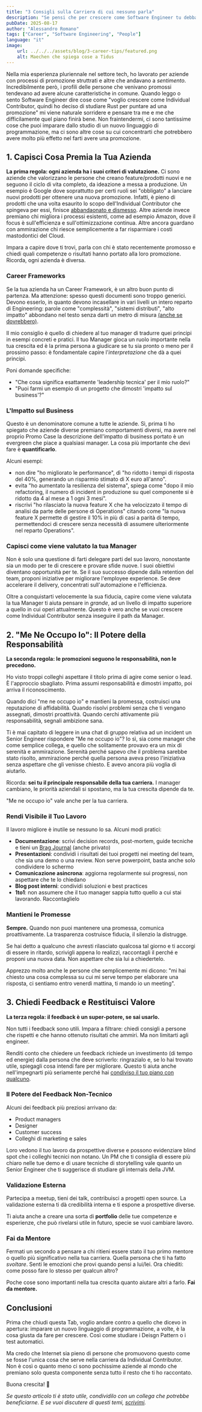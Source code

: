 ```yaml
---
title: "3 Consigli sulla Carriera di cui nessuno parla"
description: "Se pensi che per crescere come Software Engineer tu debba imparare un altro linguaggio di programmazione... hai torto! E questo post ti spiega perché."
pubDate: 2025-08-17
author: "Alessandro Romano"
tags: ["Career", "Software Engineering", "People"]
language: "it"
image:
    url: ../../../assets/blog/3-career-tips/featured.png
    alt: Maechen che spiega cose a Tidus
---
```


Nella mia esperienza pluriennale nel settore tech, ho lavorato per aziende con processi di promozione struttrati e altre che andavano a _sentimento_. Incredibilmente però, i profili delle persone che venivano promossi tendevano ad avere alcune caratteristiche in comune. 
Quando leggo o sento Software Engineer dire cose come "voglio crescere come Individual Contributor, quindi ho deciso di studiare Rust per puntare ad una promozione" mi viene naturale sorridere e pensare tra me e me che difficilamente quel piano finirà bene. Non fraintendermi, ci sono tantissime cose che puoi imparare dallo studio di un nuovo linguaggio di programmazione, ma ci sono altre cose su cui concentrarti che potrebbero avere molto più effetto nel farti avere una promozione.

## 1. Capisci Cosa Premia la Tua Azienda

**La prima regola: ogni azienda ha i suoi criteri di valutazione.**
Ci sono aziende che valorizzano le persone che creano feature/prodotti nuovi e ne seguono il ciclo di vita completo, da ideazione a messa a produzione. Un esempio è Google dove soprattutto per certi ruoli sei "obbligato" a lanciare nuovi prodotti per ottenere una nuova promozione. Infatti, è pieno di prodotti che una volta esaurito lo scopo dell'Individual Contributor che spingeva per essi, finisce [abbandaonato e dismesso](https://gcemetery.co/).
Altre aziende invece premiano chi migliora i processi esistenti, come ad esempio Amazon, dove il focus è sull'efficienza e sull'ottimizzazione continua.
Altre ancora guardano con ammirazione chi riesce semplicemente a far risparmiare i costi mastodontici del Cloud.

Impara a capire dove ti trovi, parla con chi è stato recentemente promosso e chiedi quali competenze o risultati hanno portato alla loro promozione. Ricorda, ogni azienda è diversa.

### Career Frameworks

Se la tua azienda ha un Career Framework, è un altro buon punto di partenza. Ma attenzione: spesso questi documenti sono troppo generici. Devono esserlo, in quanto devono incasellare in vari livelli un intero reparto di Engineering: parole come "complessità", "sistemi distributi", "alto impatto" abbondano nel testo senza darti un metro di misura [(anche se dovrebbero)](https://skamille.medium.com/10-years-of-engineering-ladders-329d309000cd). 

Il mio consiglio è quello di chiedere al tuo manager di tradurre quei principi in esempi concreti e pratici. Il tuo Manager gioca un ruolo importante nella tua crescita ed è la prima persona a giudicare se tu sia pronto o meno per il prossimo passo: è fondamentale capire l'_interpretazione_ che dà a quei principi.

Poni domande specifiche:
- "Che cosa significa esattamente 'leadership tecnica' per il mio ruolo?"
- "Puoi farmi un esempio di un progetto che dimostri 'impatto sul business'?"

### L'Impatto sul Business

Questo è un denominatore comune a tutte le aziende. Sì, prima ti ho spiegato che aziende diverse premiano comportamenti diversi, ma avere nel proprio Promo Case la descrizione dell'impatto di business portato è un evergreen che piace a qualsiasi manager.
La cosa più importante che devi fare è **quantificarlo**. 

Alcuni esempi:

- non dire "ho migliorato le performance", dì "ho ridotto i tempi di risposta del 40%, generando un risparmio stimato di X euro all'anno".
- evita "ho aumentato la resilienza del sistema", spiega come "dopo il mio refactoring, il numero di incident in produzione su quel componente si è ridotto da 4 al mese a 1 ogni 3 mesi".
- riscrivi "ho rilasciato la nuova feature X che ha velocizzato il tempo di analisi da parte delle persone di Operations" citando come "la nuova feature X permette di gestire il 10% in più di casi a parità di tempo, permettendoci di crescere senza necessità di assumere ulteriormente nel reparto Operations".

### Capisci come viene valutato la tua Manager

Non è solo una questione di farti delegare parti del suo lavoro, nonostante sia un modo per te di crescere e provare sfide nuove. I suoi obiettivi diventano opportunità per te. Se il suo successo dipende dalla retention del team, proponi iniziative per migliorare l'employee experience. Se deve accelerare il delivery, concentrati sull'automazione e l'efficienza.

Oltre a conquistarti velocemente la sua fiducia, capire come viene valutata la tua Manager ti aiuta pensare in _grande_, ad un livello di impatto superiore a quello in cui operi attualmente. Questo è vero anche se vuoi crescere come Individual Contributor senza inseguire il path da Manager.

## 2. "Me Ne Occupo Io": Il Potere della Responsabilità

**La seconda regola: le promozioni seguono le responsabilità, non le precedono.**

Ho visto troppi colleghi aspettare il titolo prima di agire come senior o lead. È l'approccio sbagliato. Prima assumi responsabilità e dimostri impatto, poi arriva il riconoscimento.

Quando dici "me ne occupo io" e mantieni la promessa, costruisci una reputazione di affidabilità. Quando risolvi problemi senza che ti vengano assegnati, dimostri proattività. Quando cerchi attivamente più responsabilità, segnali ambizione sana.

Ti è mai capitato di leggere in una chat di gruppo relativa ad un incident un Senior Engineer rispondere "Me ne occupo io"? Io sì, sia come manager che come semplice collega, e quello che solitamente provavo era un mix di serenità e ammirazione. Serenità perché sapevo che il problema sarebbe stato risolto, ammirazione perché quella persona aveva preso l'iniziativa senza aspettare che gli venisse chiesto. E avevo ancora più voglia di aiutarlo.

Ricorda: **sei tu il principale responsabile della tua carriera.** I manager cambiano, le priorità aziendali si spostano, ma la tua crescita dipende da te.

"Me ne occupo io" vale anche per la tua carriera.

### Rendi Visibile il Tuo Lavoro

Il lavoro migliore è inutile se nessuno lo sa. Alcuni modi pratici:

- **Documentazione**: scrivi decision records, post-mortem, guide tecniche e tieni un [Brag Journal](https://jvns.ca/blog/brag-documents/) (anche privato)
- **Presentazioni**: condividi i risultati dei tuoi progetti nei meeting del team, che sia una demo o una review. Non serve powerpoint, basta anche solo condividere lo schermo
- **Comunicazione asincrona**: aggiorna regolarmente sui progressi, non aspettare che te lo chiedano
- **Blog post interni**: condividi soluzioni e best practices
- **1to1**: non assumere che il tuo manager sappia tutto quello a cui stai lavorando. Raccontaglielo

### Mantieni le Promesse

**Sempre.** Quando non puoi mantenere una promessa, comunica proattivamente. La trasparenza costruisce fiducia, il silenzio la distrugge.

Se hai detto a qualcuno che avresti rilasciato qualcosa tal giorno e ti accorgi di essere in ritardo, scrivigli appena lo realizzi, raccontagli il perché e proponi una nuova data. Non aspettare che sia lui a chiedertelo.

Apprezzo molto anche le persone che semplicemente mi dicono: "mi hai chiesto una cosa complessa su cui mi serve tempo per elaborare una risposta, ci sentiamo entro venerdì mattina, ti mando io un meeting".

## 3. Chiedi Feedback e Restituisci Valore

**La terza regola: il feedback è un super-potere, se sai usarlo.**

Non tutti i feedback sono utili. Impara a filtrare: chiedi consigli a persone che rispetti e che hanno ottenuto risultati che ammiri. Ma non limitarti agli engineer.

Renditi conto che chiedere un feedback richiede un investimento (di tempo ed energie) dalla persona che deve scriverlo: ringrazialo e, se lo hai trovato utile, spiegagli cosa intendi fare per migliorare. Questo ti aiuta anche nell'impegnarti più seriamente perché hai [condiviso il tuo piano con qualcuno](https://zenhabitsbook.com/42-chapter-6/).

### Il Potere del Feedback Non-Tecnico

Alcuni dei feedback più preziosi arrivano da:

- Product managers
- Designer
- Customer success
- Colleghi di marketing e sales

Loro vedono il tuo lavoro da prospettive diverse e possono evidenziare blind spot che i colleghi tecnici non notano.
Un PM che ti consiglia di essere più chiaro nelle tue demo e di usare tecniche di storytelling vale quanto un Senior Engineer che ti suggerisce di studiare gli internals della JVM.

### Validazione Esterna

Partecipa a meetup, tieni dei talk, contribuisci a progetti open source. La validazione esterna ti dà credibilità interna e ti espone a prospettive diverse.

Ti aiuta anche a creare una sorta di **portfolio** delle tue competenze e esperienze, che può rivelarsi utile in futuro, specie se vuoi cambiare lavoro.

### Fai da Mentore

Fermati un secondo a pensare a chi ritieni essere stato il tuo primo mentore o quello più significativo nella tua carriera. Quella persona che ti ha fatto _svoltare_. Senti le emozioni che provi quando pensi a lui/lei. Ora chiediti: come posso fare lo stesso per qualcun altro?

Poche cose sono importanti nella tua crescita quanto aiutare altri a farlo. **Fai da mentore.**

## Conclusioni

Prima che chiudi questa Tab, voglio andare contro a quello che dicevo in apertura: imparare un nuovo linguaggio di programmazione, a volte, è la cosa giusta da fare per crescere. Così come studiare i Deisgn Pattern o i test automatici.

Ma credo che Internet sia pieno di persone che promuovono questo come se fosse l'unica cosa che serve nella carriera da Individual Contributor.  
Non è così o quanto meno ci sono pochissime aziende al mondo che premiano solo questa componente senza tutto il resto che ti ho raccontato.

Buona crescita! 🚀

*Se questo articolo ti è stato utile, condividilo con un collega che potrebbe beneficiarne. E se vuoi discutere di questi temi, [scrivimi](/contact).*
